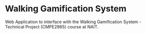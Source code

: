 # Walking Gamification System
Web Application to interface with the Walking Gamification System - Technical Project (CMPE2965) course at NAIT.
